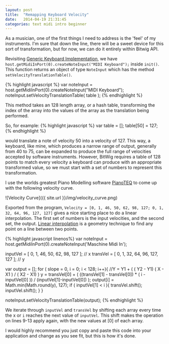 ```yaml
---
layout: post
title:  "Remapping Keyboard Velocity"
date:   2014-04-19 21:31:45
categories: text midi intro beginner
---
```


As a musician, one of the first things I need to address is the 'feel' of my instruments. I'm sure that down the line, there will be a sweet device for this sort of transformation, but for now, we can do it entirely within Bitwig API.

Revisiting [Generic Keyboard Implementation](/exploring.html), we have `host.getMidiInPort(0).createNoteInput("MIDI Keyboard");` inside `init()`. This function returns an object of type `NoteInput` which has the method `setVelocityTranslationTable()`.

{% highlight javascript %}
var noteInput = host.getMidiInPort(0).createNoteInput("MIDI Keyboard");
noteInput.setVelocityTranslationTable( table );
{% endhighlight %}

This method takes an 128 length array, or a hash table, transforming the index of the array into the values of the array as the translation being performed.

So, for example:
{% highlight javascript %}
var table = [];
table[50] = 127;
{% endhighlight %}

would translate a note of velocity 50 into a velocity of 127. This way, a keyboard, like mine, which produces a narrow range of output, generally from 40 to 75, can be expanded to produce the full range of velocities accepted by software instruments. However, BitWig requires a table of 128 points to match every velocity a keyboard can produce with an appropriate transformed value, so we must start with a set of numbers to represent this transformation.

I use the worlds greatest Piano Modelling software [PianoTEQ](https://www.pianoteq.com/) to come up with the following velocity curve.

![Velocity Curve]({{ site.url }}/img/velocity_curve.png)

Exported from the program, `Velocity = [0, 1, 46, 50, 62, 98, 127; 0, 1, 32, 64, 96, 127, 127]` gives a nice starting place to do a linear interpolation. The first set of numbers is the input velocities, and the second set, the output. [Linear interpolation](http://en.wikipedia.org/wiki/Linear_interpolation) is a geometry technique to find any point on a line between two points.

{% highlight javascript linenos%}
  var noteInput = host.getMidiInPort(0).createNoteInput('Maschine Midi In');

  inputVel = [ 0, 1, 46, 50, 62, 98, 127 ]; // x
  transVel = [ 0, 1, 32, 64, 96, 127, 127 ]; // y

  var output = [];
  for ( slope = 0, i = 0; i < 128; i++){
    //Y = Y1 + ( ( Y2 - Y1) ( X - X1 ) / ( X2 - X1) )
    y = transVel[0] +
      ( ((transVel[1] - transVel[0]) * ( i - inputVel[0] )) /
      (inputVel[1]-inputVel[0])
    );
    output[i] = Math.min(Math.round(y), 127);
    if ( inputVel[1] < i ){
      transVel.shift();
      inputVel.shift();
    }
  }

  noteInput.setVelocityTranslationTable(output);
{% endhighlight %}

We iterate through `inputVel` and `transVel` by shifting each array every time the x or `i` reaches the next value of `inputVel`. This shift makes the operation on lines 9-13 apply again, with the new values at [0] of each array.

I would highly recommend you just copy and paste this code into your application and change as you see fit, but this is how it's done.

